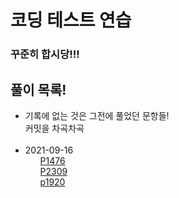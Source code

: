 <h1>코딩 테스트 연습</h1>
<h3>꾸준히 합시당!!!</h3>

<h2>
풀이 목록!
</h2>
<ul>
  <li>
    기록에 없는 것은 그전에 풀었던 문항들!<br>
    커밋을 차곡차곡
  </li>
  <br/>
  <li>
    2021-09-16
    <ul>
      <a href="https://www.acmicpc.net/problem/1476" target="_blank">P1476</a> <br/>
      <a href="https://www.acmicpc.net/problem/2309" target="_blank">P2309</a> <br/>
      <a href="https://www.acmicpc.net/problem/1920" target="_blank">p1920</a> <br/>
    </ul>
  </li>
</ul>